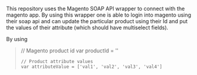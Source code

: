 This repository uses the Magento SOAP API wrapper to connect with the magento app. By using this wrapper one is able to login into magento using their soap api and can update the particular product using their Id and put the values of their attribute (which should have multiselect fields).

By using
<blockquote>
    // Magento product id
    var productId = ''

    // Product attribute values
    var attributeValue = ['val1', 'val2', 'val3', 'val4']
</blockquote>